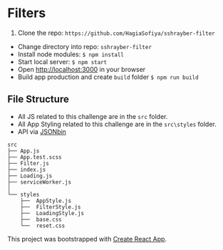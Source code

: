 # Filters

1. Clone the repo: `https://github.com/HagiaSofiya/sshrayber-filter`
* Change directory into repo: `sshrayber-filter`
* Install node modules: `$ npm install`
* Start local server: `$ npm start`
* Open [http://localhost:3000](http://localhost:3000) in your browser
* Build app production and create `build` folder `$ npm run build`

## File Structure

* All JS related to this challenge are in the `src` folder.
* All App Styling related to this challenge are in the `src\styles` folder.
* API via [JSONbin](https://jsonbin.io/api-reference)

```
src
├── App.js
├── App.test.scss
├── Filter.js
├── index.js
├── Loading.js
├── serviceWorker.js
│
└── styles
    ├──  AppStyle.js
    ├──  FilterStyle.js
    ├──  LoadingStyle.js
    ├──  base.css
    └──  reset.css

```

This project was bootstrapped with [Create React App](https://github.com/facebook/create-react-app).